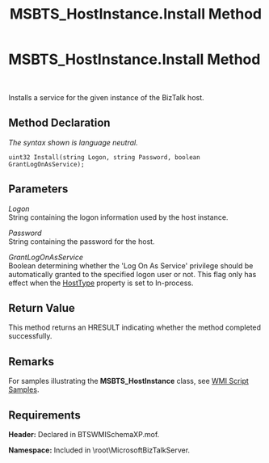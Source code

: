 ﻿---
title: MSBTS_HostInstance.Install Method
TOCTitle: MSBTS_HostInstance.Install Method
ms:assetid: 5859491c-44fb-4cee-945f-a0ef53be1866
ms:mtpsurl: https://msdn.microsoft.com/en-us/library/Aa560275(v=BTS.80)
ms:contentKeyID: 51528191
ms.date: 08/30/2017
mtps_version: v=BTS.80
---

# MSBTS\_HostInstance.Install Method

 

Installs a service for the given instance of the BizTalk host.

## Method Declaration

*The syntax shown is language neutral.*

``` 
uint32 Install(string Logon, string Password, boolean GrantLogOnAsService);  
```

## Parameters

*Logon*  
String containing the logon information used by the host instance.

*Password*  
String containing the password for the host.

*GrantLogOnAsService*  
Boolean determining whether the 'Log On As Service' privilege should be automatically granted to the specified logon user or not. This flag only has effect when the [HostType](msbts-hostinstance-hosttype-property-wmi.md) property is set to In-process.

## Return Value

This method returns an HRESULT indicating whether the method completed successfully.

## Remarks

For samples illustrating the **MSBTS\_HostInstance** class, see [WMI Script Samples](wmi-script-samples.md).

## Requirements

**Header:** Declared in BTSWMISchemaXP.mof.

**Namespace:** Included in \\root\\MicrosoftBizTalkServer.

